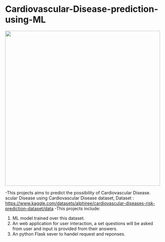 # Cardiovascular-Disease-prediction-using-ML
<a href = "https://github.com/KrishBakshi/Cardiovascular-Disease-prediction-using-ML">
<img src="https://mahavirdiagnosticcentre.com/img/diagnostic/2d-echo-and-ecg.jpg" width="500"></a>

-This projects aims to predict the possibility of Cardiovascular Disease.
scular Disease using Cardiovascular Disease dataset, Dataset : https://www.kaggle.com/datasets/alphiree/cardiovascular-diseases-risk-prediction-dataset/data
-This projects include:
  1. ML model trained over this dataset.
  2. An web application for user interaction, a set questions will be asked from user and input is provided from their answers.
  3. An python Flask sever to handel request and reponses.
